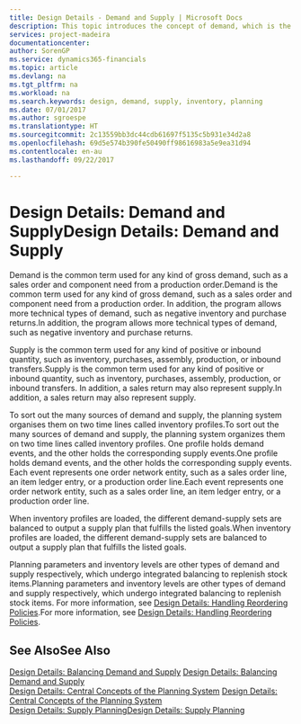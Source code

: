 ```yaml
---
title: Design Details - Demand and Supply | Microsoft Docs
description: This topic introduces the concept of demand, which is the common term used for any kind of gross demand, such as a sales order and component need from a production order.
services: project-madeira
documentationcenter: 
author: SorenGP
ms.service: dynamics365-financials
ms.topic: article
ms.devlang: na
ms.tgt_pltfrm: na
ms.workload: na
ms.search.keywords: design, demand, supply, inventory, planning
ms.date: 07/01/2017
ms.author: sgroespe
ms.translationtype: HT
ms.sourcegitcommit: 2c13559bb3dc44cdb61697f5135c5b931e34d2a8
ms.openlocfilehash: 69d5e574b390fe50490ff98616983a5e9ea31d94
ms.contentlocale: en-au
ms.lasthandoff: 09/22/2017

---
```

# <a name="design-details-demand-and-supply"></a><span data-ttu-id="4bc08-103">Design Details: Demand and Supply</span><span class="sxs-lookup"><span data-stu-id="4bc08-103">Design Details: Demand and Supply</span></span>
<span data-ttu-id="4bc08-104">Demand is the common term used for any kind of gross demand, such as a sales order and component need from a production order.</span><span class="sxs-lookup"><span data-stu-id="4bc08-104">Demand is the common term used for any kind of gross demand, such as a sales order and component need from a production order.</span></span> <span data-ttu-id="4bc08-105">In addition, the program allows more technical types of demand, such as negative inventory and purchase returns.</span><span class="sxs-lookup"><span data-stu-id="4bc08-105">In addition, the program allows more technical types of demand, such as negative inventory and purchase returns.</span></span>  
  
<span data-ttu-id="4bc08-106">Supply is the common term used for any kind of positive or inbound quantity, such as inventory, purchases, assembly, production, or inbound transfers.</span><span class="sxs-lookup"><span data-stu-id="4bc08-106">Supply is the common term used for any kind of positive or inbound quantity, such as inventory, purchases, assembly, production, or inbound transfers.</span></span> <span data-ttu-id="4bc08-107">In addition, a sales return may also represent supply.</span><span class="sxs-lookup"><span data-stu-id="4bc08-107">In addition, a sales return may also represent supply.</span></span>  
  
<span data-ttu-id="4bc08-108">To sort out the many sources of demand and supply, the planning system organises them on two time lines called inventory profiles.</span><span class="sxs-lookup"><span data-stu-id="4bc08-108">To sort out the many sources of demand and supply, the planning system organizes them on two time lines called inventory profiles.</span></span> <span data-ttu-id="4bc08-109">One profile holds demand events, and the other holds the corresponding supply events.</span><span class="sxs-lookup"><span data-stu-id="4bc08-109">One profile holds demand events, and the other holds the corresponding supply events.</span></span> <span data-ttu-id="4bc08-110">Each event represents one order network entity, such as a sales order line, an item ledger entry, or a production order line.</span><span class="sxs-lookup"><span data-stu-id="4bc08-110">Each event represents one order network entity, such as a sales order line, an item ledger entry, or a production order line.</span></span>  
  
<span data-ttu-id="4bc08-111">When inventory profiles are loaded, the different demand-supply sets are balanced to output a supply plan that fulfills the listed goals.</span><span class="sxs-lookup"><span data-stu-id="4bc08-111">When inventory profiles are loaded, the different demand-supply sets are balanced to output a supply plan that fulfills the listed goals.</span></span>  
  
<span data-ttu-id="4bc08-112">Planning parameters and inventory levels are other types of demand and supply respectively, which undergo integrated balancing to replenish stock items.</span><span class="sxs-lookup"><span data-stu-id="4bc08-112">Planning parameters and inventory levels are other types of demand and supply respectively, which undergo integrated balancing to replenish stock items.</span></span> <span data-ttu-id="4bc08-113">For more information, see [Design Details: Handling Reordering Policies](design-details-handling-reordering-policies.md).</span><span class="sxs-lookup"><span data-stu-id="4bc08-113">For more information, see [Design Details: Handling Reordering Policies](design-details-handling-reordering-policies.md).</span></span>  
  
## <a name="see-also"></a><span data-ttu-id="4bc08-114">See Also</span><span class="sxs-lookup"><span data-stu-id="4bc08-114">See Also</span></span>  
<span data-ttu-id="4bc08-115">[Design Details: Balancing Demand and Supply](design-details-balancing-demand-and-supply.md) </span><span class="sxs-lookup"><span data-stu-id="4bc08-115">[Design Details: Balancing Demand and Supply](design-details-balancing-demand-and-supply.md) </span></span>  
<span data-ttu-id="4bc08-116">[Design Details: Central Concepts of the Planning System](design-details-central-concepts-of-the-planning-system.md) </span><span class="sxs-lookup"><span data-stu-id="4bc08-116">[Design Details: Central Concepts of the Planning System](design-details-central-concepts-of-the-planning-system.md) </span></span>  
[<span data-ttu-id="4bc08-117">Design Details: Supply Planning</span><span class="sxs-lookup"><span data-stu-id="4bc08-117">Design Details: Supply Planning</span></span>](design-details-supply-planning.md)
